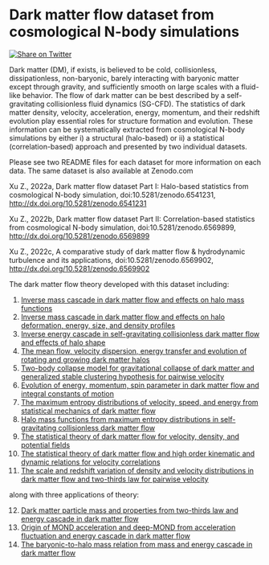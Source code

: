 # Dark matter flow dataset from cosmological N-body simulations
[![Share on Twitter](https://img.shields.io/badge/-share%20on%20twitter-blue?logo=twitter&style=for-the-badge)](https://twitter.com/intent/tweet?text=This%20%22Magic%20Button%22%20share%20stuff%20on%20Twitter%20from%20MARKDOWN%0A%0Ahttps%3A%2F%2F10.5281/zenodo.6569902%2F%0Ahttps%3A%2F%2Fgithub.com%2FZhijieXu2022%2Fdark_matter_flow_dataset%0A%0A%23darkmatter%20%23simulation%20%23cosmology%20%23dataset)

Dark matter (DM), if exists, is believed to be cold, collisionless, dissipationless, non-baryonic, barely interacting with baryonic matter except through gravity, and sufficiently smooth on large scales with a fluid-like behavior. The flow of dark matter can be best described by a self-gravitating collisionless fluid dynamics (SG-CFD). The statistics of dark matter density, velocity, acceleration, energy, momentum, and their redshift evolution play essential roles for structure formation and evolution. These information can be systematically extracted from cosmological N-body simulations by either i) a structural (halo-based) or ii) a statistical (correlation-based) approach and presented by two individual datasets. 

Please see two README files for each dataset for more information on each data. The same dataset is also available at Zenodo.com

Xu Z., 2022a, Dark matter flow dataset Part I: Halo-based statistics from
cosmological N-body simulation, doi:10.5281/zenodo.6541231, 
http://dx.doi.org/10.5281/zenodo.6541231

Xu Z., 2022b, Dark matter flow dataset Part II: Correlation-based statistics
from cosmological N-body simulation, doi:10.5281/zenodo.6569899,
http://dx.doi.org/10.5281/zenodo.6569899

Xu Z., 2022c, A comparative study of dark matter flow & hydrodynamic
turbulence and its applications, doi:10.5281/zenodo.6569902, 
http://dx.doi.org/10.5281/zenodo.6569902

The dark matter flow theory developed with this dataset including:
1. [Inverse mass cascade in dark matter flow and effects on halo mass functions](http://doi.org/10.48550/arXiv.2109.09985)
2. [Inverse mass cascade in dark matter flow and effects on halo deformation, energy, size, and density profiles](http://doi.org/10.48550/arXiv.2109.12244)
3. [Inverse energy cascade in self-gravitating collisionless dark matter flow and effects of halo shape](http://doi.org/10.48550/arXiv.2110.13885)
4. [The mean flow, velocity dispersion, energy transfer and evolution of rotating and growing dark matter halos](http://doi.org/10.48550/arXiv.2201.12665)
5. [Two-body collapse model for gravitational collapse of dark matter and generalized stable clustering hypothesis for pairwise velocity](http://doi.org/10.48550/arXiv.2110.05784)
6. [Evolution of energy, momentum, spin parameter in dark matter flow and integral constants of motion](http://doi.org/10.48550/arXiv.2202.04054)
7. [The maximum entropy distributions of velocity, speed, and energy from statistical mechanics of dark matter flow](http://doi.org/10.48550/arXiv.2110.03126)
8. [Halo mass functions from maximum entropy distributions in self-gravitating collisionless dark matter flow](http://doi.org/10.48550/arXiv.2110.09676)
9. [The statistical theory of dark matter flow for velocity, density, and potential fields](http://doi.org/10.48550/arXiv.2202.00910)
10. [The statistical theory of dark matter flow and high order kinematic and dynamic relations for velocity correlations](http://doi.org/10.48550/arXiv.2202.02991)
11. [The scale and redshift variation of density and velocity distributions in dark matter flow and two-thirds law for pairwise velocity](http://doi.org/10.48550/arXiv.2202.06515)

along with three applications of theory: 

12. [Dark matter particle mass and properties from two-thirds law and energy cascade in dark matter flow](http://doi.org/10.48550/arXiv.2202.07240)
13. [Origin of MOND acceleration and deep-MOND from acceleration fluctuation and energy cascade in dark matter flow](http://doi.org/10.48550/arXiv.2203.05606)
14. [The baryonic-to-halo mass relation from mass and energy cascade in dark matter flow](http://doi.org/10.48550/arXiv.2203.06899)
